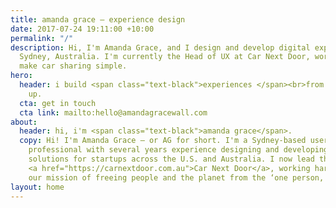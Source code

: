 ```yaml
---
title: amanda grace – experience design
date: 2017-07-24 19:11:00 +10:00
permalink: "/"
description: Hi, I'm Amanda Grace, and I design and develop digital experiences in
  Sydney, Australia. I'm currently the Head of UX at Car Next Door, working hard to
  make car sharing simple.
hero:
  header: i build <span class="text-black">experiences </span><br>from the ground
    up.
  cta: get in touch
  cta link: mailto:hello@amandagracewall.com
about:
  header: hi, i'm <span class="text-black">amanda grace</span>.
  copy: Hi! I'm Amanda Grace – or AG for short. I'm a Sydney-based user experience
    professional with several years experience designing and developing interactive
    solutions for startups across the U.S. and Australia. I now lead the UX team at
    <a href="https://carnextdoor.com.au">Car Next Door</a>, working hard to achieve
    our mission of freeing people and the planet from the ‘one person, one car’ mentality.
layout: home
---
```



